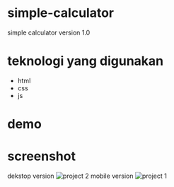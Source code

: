 # simple-calculator
simple calculator
version 1.0

# teknologi yang digunakan

- html
- css
- js

# demo

# screenshot
dekstop version
![project 2](https://user-images.githubusercontent.com/59074036/105637568-d36f5800-5ea0-11eb-820a-2c76eabe435f.JPG)
mobile version
![project 1](https://user-images.githubusercontent.com/59074036/105637569-d5391b80-5ea0-11eb-9993-0c443f78265e.JPG)
